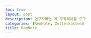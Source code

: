 ```yaml
---
toc: true
layout: post
description: 연구자라면 꼭 주목해야할 도구
categories: [RemNote, Zettelkasten]
title: RemNote
---
```


